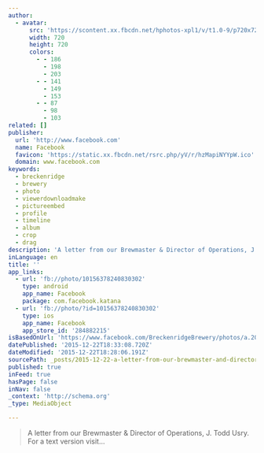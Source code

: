 ```yaml
---
author:
  - avatar:
      src: 'https://scontent.xx.fbcdn.net/hphotos-xpl1/v/t1.0-9/p720x720/12391262_10156378240830302_4898529086826987557_n.jpg?oh=c6ec6d75cbd4e65e00ca183639a21389&oe=56DA1895'
      width: 720
      height: 720
      colors:
        - - 186
          - 198
          - 203
        - - 141
          - 149
          - 153
        - - 87
          - 98
          - 103
related: []
publisher:
  url: 'http://www.facebook.com'
  name: Facebook
  favicon: 'https://static.xx.fbcdn.net/rsrc.php/yV/r/hzMapiNYYpW.ico'
  domain: www.facebook.com
keywords:
  - breckenridge
  - brewery
  - photo
  - viewerdownloadmake
  - pictureembed
  - profile
  - timeline
  - album
  - crop
  - drag
description: 'A letter from our Brewmaster & Director of Operations, J. Todd Usry. For a text version visit...'
inLanguage: en
title: ''
app_links:
  - url: 'fb://photo/10156378240830302'
    type: android
    app_name: Facebook
    package: com.facebook.katana
  - url: 'fb://photo/?id=10156378240830302'
    type: ios
    app_name: Facebook
    app_store_id: '284882215'
isBasedOnUrl: 'https://www.facebook.com/BreckenridgeBrewery/photos/a.207324980301.263310.122762945301/10156378240830302/?type=3&theater'
datePublished: '2015-12-22T18:33:08.720Z'
dateModified: '2015-12-22T18:28:06.191Z'
sourcePath: _posts/2015-12-22-a-letter-from-our-brewmaster-and-director-of-operations-j-to.md
published: true
inFeed: true
hasPage: false
inNav: false
_context: 'http://schema.org'
_type: MediaObject

---
```

> A letter from our Brewmaster & Director of Operations&comma; J&period; Todd Usry&period; For a text version visit&period;&period;&period;